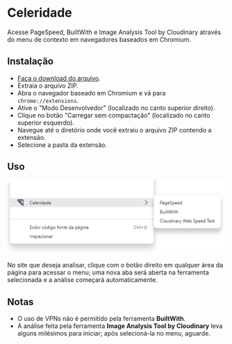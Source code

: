 # Celeridade

Acesse PageSpeed, BuiltWith e Image Analysis Tool by Cloudinary através do menu de contexto em navegadores baseados em Chromium.

## Instalação

- [Faça o download do arquivo](https://github.com/Celere-WP/celeridade/releases).
- Extraia o arquivo ZIP.
- Abra o navegador baseado em Chromium e vá para `chrome://extensions`.
- Ative o "Modo Desenvolvedor" (localizado no canto superior direito).
- Clique no botão "Carregar sem compactação" (localizado no canto superior esquerdo).
- Navegue até o diretório onde você extraiu o arquivo ZIP contendo a extensão.
- Selecione a pasta da extensão.

## Uso

![Printscreen](assets/context-menu.png)

No site que deseja analisar, clique com o botão direito em qualquer área da página para acessar o menu; uma nova aba será aberta na ferramenta selecionada e a análise começará automaticamente.

## Notas

- O uso de VPNs não é permitido pela ferramenta **BuiltWith**.
- A análise feita pela ferramenta **Image Analysis Tool by Cloudinary** leva alguns milésimos para iniciar; após selecioná-la no menu, aguarde.
